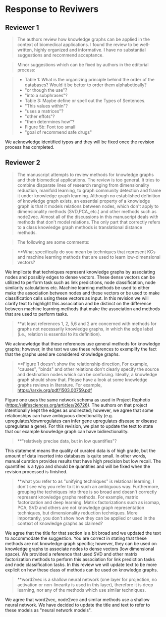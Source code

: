 # Response to Reviwers

## Reviewer 1

>The authors review how knowledge graphs can be applied in the context of biomedical applications. I found the review to be well-written, highly organized and informative. I have no substantial suggestions and recommend acceptance.

>Minor suggestions which can be fixed by authors in the editorial process:

> - Table 1: What is the organizing principle behind the order of the databases? Would it be better to order them alphabetically?
> - "or though the use"?
> - "into a subphrases"?
> - Table 3: Maybe define or spell out the Types of Sentences.
> - "This values within"?
> - "uses a matrices"?
> - "other effots"?
> - "then determines how"?
> - Figure 5b: Font too small
> - "goal of recommend safe drugs"

We acknowledge identified typos and they will be fixed once the revision process has completed.

## Reviewer 2

>The manuscript attempts to review methods for knowledge graphs and their biomedical applications. 
>The review is too general. 
>It tries to combine disparate lines of research ranging from dimensionality reduction, manifold learning, to graph community detection and frame it under knowledge graph learning. 
>Although no established definition of knowledge graph exists, an essential property of a knowledge graph is that it models relations between nodes, which don't apply to dimensionality methods (SVD,PCA,,etc.) and other methods such as node2vec. 
>Almost all of the discussions in this manuscript deals with methods that don't model relations. 
>The only part that correctly refers to a class knowledge graph methods is translational distance methods.  

>The following are some comments: 

>**What specifically do you mean by techniques that represent KGs and machine learning methods that are used to learn low-dimensional vectors?

We implicate that techniques represent knowledge graphs by associating nodes and possibly edges to dense vectors.
These dense vectors can be utilized to perform task such as link predictions, node classification, node similarity calculations etc.
Machine learning methods be used to either make the association between nodes and these vectors or be used to make classification calls using these vectors as input.
In this revision we will clarify text to highlight this association and be distinct on the difference between machine learning methods that make the association and methods that are used to perform tasks.

>**at least references 1, 2, 5,6 and 2 are concerned with methods for graphs not necessarily knowledge graphs, in which the edge label (i.e., relation is essential to its definition).

We acknowledge that these references use general methods for knowledge graphs; however, in the text we use these references to exemplify the fact that the graphs used are considered knowledge graphs.

>**Figure 1 doesn't show the relationship direction, For example, "causes", "binds" and other relations don't clearly specify the source and destination nodes which can be confusing.
>Ideally, a knowledge graph should show that. 
>Please have a look at some knowledge graphs reviews in literature. 
>For example, https://arxiv.org/pdf/1503.00759.pdf 

Figure one uses the same network schema as used in Project Rephetio (https://elifesciences.org/articles/26726).
The authors on that project intentionally kept the edges as undirected; however,
we agree that some relationships can have ambiguous directionality (e.g. upregulates/downregulates can infer gene upregulates disease or disease upregulates a gene).
For this revision, we plan to update the text to state that our example knowledge graph can have bidirectionality.

>**"relatively precise data, but in low quantifies"?

This statement means the quality of curated data is of high grade, but the amount of data inserted into databases is quite small. 
In other words, manual curation provides results that have high precision but low recall.
The quantifies is a typo and should be quantities and will be fixed when the revision processed is finished.

>**what you refer to as "unifying techniques" is relational learning, I don't see why you refer to it in such an ambiguous way. 
>Furthermore, grouping the techniques into three is so broad and doesn't correctly represent knowledge graphs methods. 
>For example, matrix factorization and deep learning. 
>Matrix factorizations such as isomap, PCA, SVD and others are not knowledge graph representation techniques, but dimensionality reduction techniques.
> More importantly, you don't show how they can be applied or used in the context of knowledge graphs as claimed?

We agree that the title for that section is a bit broad and we updated the text to accommodate the suggestion.
You are correct in stating that these methods are not knowledge graph specific; however, they can be used on knowledge graphs to associate nodes to dense vectors (low dimensional space).
We provided a reference that used SVD and other matrix factorization methods to perform this association for link prediction tasks and node classification tasks.
In this review we will update text to be more explicit on how these class of methods can be used on knowledge graphs.

>**word2vec is a shallow neural network (one layer for projection, no activation or non-linearity is used in this layer), therefore it is deep learning, nor any of the methods which use similar techniques.

We agree that word2vec, node2vec and similar methods use a shallow neural network.
We have decided to update the title and text to refer to these models as "neural network models".
